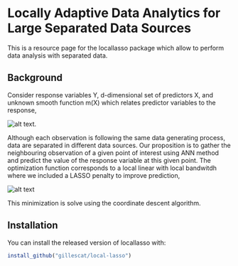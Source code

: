 
<!-- README.md is generated from README.Rmd. Please edit that file -->
Locally Adaptive Data Analytics for Large Separated Data Sources
==========

<!-- badges: start -->
<!-- badges: end -->
This is a resource page for the locallasso package which allow to perform data analysis with separated data. 

Background
------------

Consider response variables Y, d-dimensional set of predictors X, and unknown smooth function m(X) which relates predictor variables to the response,

![alt text](https://github.com/gillescat/locallasso/blob/main/Eq%20model.jpg?raw=true). 

Although each observation is following the same data generating process, data are separated in different data sources. 
Our proposition is to gather the neighbouring observation of a given point of interest using ANN method and predict the value of the response variable at this given point.
The optimization function corresponds to a local linear with local bandwitdh where we included a LASSO penalty to improve prediction, 

![alt text](https://github.com/gillescat/locallasso/blob/main/Eq%20local%20lasso.jpg?raw=true)

This minimization is solve using the coordinate descent algorithm.

Installation
------------

You can install the released version of locallasso with:

``` r
install_github("gillescat/local-lasso")
```
